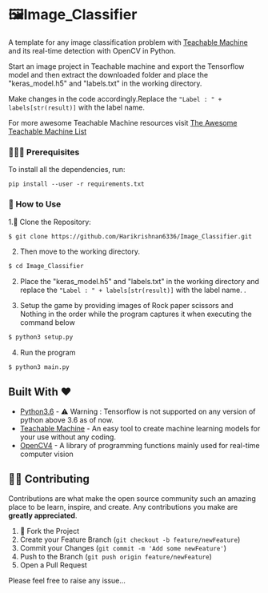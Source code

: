 # 🖼Image_Classifier
A template for any image classification problem with [Teachable Machine](https://teachablemachine.withgoogle.com/) and its real-time detection with OpenCV in Python.


Start an image project in Teachable machine and export the Tensorflow model and then extract the downloaded folder and place the "keras_model.h5" and "labels.txt" in the working directory.

Make changes in the code accordingly.Replace the `"Label : " + labels[str(result)]` with the label name.

For more awesome Teachable Machine resources visit [The Awesome Teachable Machine List](https://github.com/SashiDo/awesome-teachable-machine)

### 👨🏻‍🏫  Prerequisites

To install all the dependencies, run:

``` pip install --user -r requirements.txt ```


### 🔧 How to Use

1.👯 Clone the Repository:
```sh
$ git clone https://github.com/Harikrishnan6336/Image_Classifier.git
```

2. Then move to the working directory.
```sh
$ cd Image_Classifier
```

2. Place the "keras_model.h5" and "labels.txt" in the working directory and replace the `"Label : " + labels[str(result)]` with the label name.
.

3. Setup the game by providing images of Rock paper scissors and Nothing in the order while the program captures it when executing the command below
```sh
$ python3 setup.py 
```

4. Run the program
```sh
$ python3 main.py
```

## Built With ❤️ 

* [Python3.6](https://docs.python.org/3.6/) - ⚠️️ Warning : Tensorflow is not supported on any version of python above 3.6 as of now.
* [Teachable Machine](https://teachablemachine.withgoogle.com/) - An easy tool to create machine learning models for your use without any coding.
* [OpenCV4](https://opencv.org/) - A library of programming functions mainly used for real-time computer vision

## 💁🏻 Contributing


Contributions are what make the open source community such an amazing place to be learn, inspire, and create. Any contributions you make are **greatly appreciated**.

1. 🍴 Fork the Project
2. Create your Feature Branch (`git checkout -b feature/newFeature`)
3. Commit your Changes (`git commit -m 'Add some newFeature'`)
4. Push to the Branch (`git push origin feature/newFeature`)
5. Open a Pull Request

Please feel free to raise any issue...

